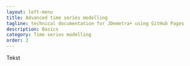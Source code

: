 ```yaml
---
layout: left-menu
title: Advanced time series modelling
tagline: technical documentation for JDemetra+ using GitHub Pages
description: Basics
category: Time series modelling
order: 2
---
```


Tekst